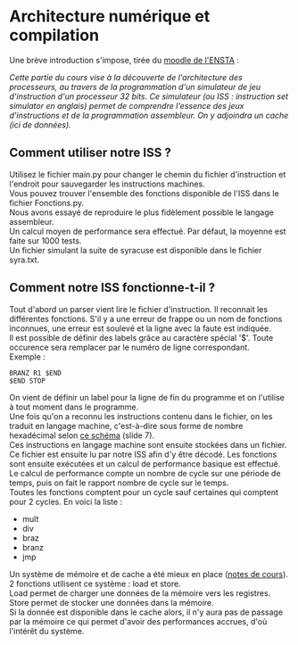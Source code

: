 # Architecture numérique et compilation

Une brève introduction s'impose, tirée du [moodle de l'ENSTA] :

*Cette partie du cours vise à la découverte de l'architecture des processeurs, au travers de la programmation d'un simulateur de jeu d'instruction d'un processeur 32 bits. Ce simulateur (ou ISS : instruction set simulator en anglais) permet de comprendre l'essence des jeux d'instructions et de la programmation assembleur. On y adjoindra un cache (ici de données).*

## Comment utiliser notre ISS ?
Utilisez le fichier main.py pour changer le chemin du fichier d'instruction et l'endroit pour sauvegarder les instructions machines.  
Vous pouvez trouver l'ensemble des fonctions disponible de l'ISS dans le fichier Fonctions.py.  
Nous avons essayé de reproduire le plus fidèlement possible le langage assembleur.  
Un calcul moyen de performance sera effectué. Par défaut, la moyenne est faite sur 1000 tests.  
Un fichier simulant la suite de syracuse est disponible dans le fichier syra.txt.

## Comment notre ISS fonctionne-t-il ?

Tout d'abord un parser vient lire le fichier d'instruction. Il reconnait les différentes fonctions. S'il y a une erreur de frappe ou un nom de fonctions inconnues, une erreur est soulevé et la ligne avec la faute est indiquée.  
Il est possible de définir des labels grâce au caractère spécial '$'. Toute occurence sera remplacer par le numéro de ligne correspondant.  
Exemple : 
```
BRANZ R1 $END  
$END STOP
```
On vient de définir un label pour la ligne de fin du programme et on l'utilise à tout moment dans le programme.  
Une fois qu'on a reconnu les instructions contenu dans le fichier, on les traduit en langage machine, c'est-à-dire sous forme de nombre hexadécimal selon [ce schéma] (slide 7).  
Ces instructions en langage machine sont ensuite stockées dans un fichier. Ce fichier est ensuite lu par notre ISS afin d'y être décodé. Les fonctions sont ensuite exécutées et un calcul de performance basique est effectué.  
Le calcul de performance compte un nombre de cycle sur une période de temps, puis on fait le rapport nombre de cycle sur le temps.  
Toutes les fonctions comptent pour un cycle sauf certaines qui comptent pour 2 cycles. En voici la liste :  
- mult
- div
- braz
- branz
- jmp
  
Un système de mémoire et de cache a été mieux en place ([notes de cours]).  
2 fonctions utilisent ce système : load et store.  
Load permet de charger une données de la mémoire vers les registres.  
Store permet de stocker une données dans la mémoire.  
Si la donnée est disponible dans le cache alors, il n'y aura pas de passage par la mémoire ce qui permet d'avoir des performances accrues, d'où l'intérêt du système.

[moodle de l'ENSTA]: https://moodle.ensta-bretagne.fr/course/index.php?categoryid=273
[ce schéma]: https://moodle.ensta-bretagne.fr/mod/resource/view.php?id=37647
[notes de cours]: https://moodle.ensta-bretagne.fr/pluginfile.php/57595/course/section/11557/caches-230217-1.pdf
